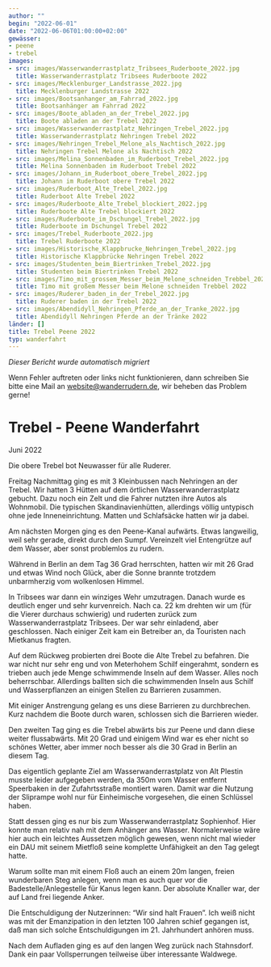 ```yaml
---
author: ""
begin: "2022-06-01"
date: "2022-06-06T01:00:00+02:00"
gewässer:
- peene
- trebel
images:
- src: images/Wasserwanderrastplatz_Tribsees_Ruderboote_2022.jpg
  title: Wasserwanderrastplatz Tribsees Ruderboote 2022
- src: images/Mecklenburger_Landstrasse_2022.jpg
  title: Mecklenburger Landstrasse 2022
- src: images/Bootsanhanger_am_Fahrrad_2022.jpg
  title: Bootsanhänger am Fahrrad 2022
- src: images/Boote_abladen_an_der_Trebel_2022.jpg
  title: Boote abladen an der Trebel 2022
- src: images/Wasserwanderrastplatz_Nehringen_Trebel_2022.jpg
  title: Wasserwanderrastplatz Nehringen Trebel 2022
- src: images/Nehringen_Trebel_Melone_als_Nachtisch_2022.jpg
  title: Nehringen Trebel Melone als Nachtisch 2022
- src: images/Melina_Sonnenbaden_im_Ruderboot_Trebel_2022.jpg
  title: Melina Sonnenbaden im Ruderboot Trebel 2022
- src: images/Johann_im_Ruderboot_obere_Trebel_2022.jpg
  title: Johann im Ruderboot obere Trebel 2022
- src: images/Ruderboot_Alte_Trebel_2022.jpg
  title: Ruderboot Alte Trebel 2022
- src: images/Ruderboote_Alte_Trebel_blockiert_2022.jpg
  title: Ruderboote Alte Trebel blockiert 2022
- src: images/Ruderboote_im_Dschungel_Trebel_2022.jpg
  title: Ruderboote im Dschungel Trebel 2022
- src: images/Trebel_Ruderboote_2022.jpg
  title: Trebel Ruderboote 2022
- src: images/Historische_Klappbrucke_Nehringen_Trebel_2022.jpg
  title: Historische Klappbrücke Nehringen Trebel 2022
- src: images/Studenten_beim_Biertrinken_Trebel_2022.jpg
  title: Studenten beim Biertrinken Trebel 2022
- src: images/Timo_mit_grossem_Messer_beim_Melone_schneiden_Trebbel_2022.jpg
  title: Timo mit großem Messer beim Melone schneiden Trebbel 2022
- src: images/Ruderer_baden_in_der_Trebel_2022.jpg
  title: Ruderer baden in der Trebel 2022
- src: images/Abendidyll_Nehringen_Pferde_an_der_Tranke_2022.jpg
  title: Abendidyll Nehringen Pferde an der Tränke 2022
länder: []
title: Trebel Peene 2022
typ: wanderfahrt
---
```



*Dieser Bericht wurde automatisch migriert*

Wenn Fehler auftreten oder links nicht funktionieren, dann schreiben Sie bitte eine Mail an website@wanderrudern.de, wir beheben das Problem gerne!



# Trebel - Peene Wanderfahrt


Juni 2022

Die obere Trebel bot Neuwasser für alle Ruderer.

Freitag Nachmittag ging es mit 3 Kleinbussen nach Nehringen an der Trebel. Wir hatten 3 Hütten auf dem örtlichen Wasserwanderrastplatz gebucht. Dazu noch ein Zelt und die Fahrer nutzten ihre Autos als Wohnmobil. Die typischen Skandinavienhütten, allerdings völlig untypisch ohne jede Inneneinrichtung. Matten und Schlafsäcke hatten wir ja dabei.

Am nächsten Morgen ging es den Peene-Kanal aufwärts. Etwas langweilig, weil sehr gerade, direkt durch den Sumpf. Vereinzelt viel Entengrütze auf dem Wasser, aber sonst problemlos zu rudern.

Während in Berlin an dem Tag 36 Grad herrschten, hatten wir mit 26 Grad und etwas Wind noch Glück, aber die Sonne brannte trotzdem unbarmherzig vom wolkenlosen Himmel.

In Tribsees war dann ein winziges Wehr umzutragen. Danach wurde es deutlich enger und sehr kurvenreich. Nach ca. 22 km drehten wir um (für die Vierer durchaus schwierig) und ruderten zurück zum Wasserwanderrastplatz Tribsees. Der war sehr einladend, aber geschlossen. Nach einiger Zeit kam ein Betreiber an, da Touristen nach Mietkanus fragten.

Auf dem Rückweg probierten drei Boote die Alte Trebel zu befahren. Die war nicht nur sehr eng und von Meterhohem Schilf eingerahmt, sondern es trieben auch jede Menge schwimmende Inseln auf dem Wasser. Alles noch beherrschbar. Allerdings ballten sich die schwimmenden Inseln aus Schilf und Wasserpflanzen an einigen Stellen zu Barrieren zusammen.

Mit einiger Anstrengung gelang es uns diese Barrieren zu durchbrechen. Kurz nachdem die Boote durch waren, schlossen sich die Barrieren wieder.

Den zweiten Tag ging es die Trebel abwärts bis zur Peene und dann diese weiter flussabwärts. Mit 20 Grad und einigem Wind war es eher nicht so schönes Wetter, aber immer noch besser als die 30 Grad in Berlin an diesem Tag.

Das eigentlich geplante Ziel am Wasserwanderrastplatz von Alt Plestin musste leider aufgegeben werden, da 350m vom Wasser entfernt Speerbaken in der Zufahrtsstraße montiert waren. Damit war die Nutzung der Sliprampe wohl nur für Einheimische vorgesehen, die einen Schlüssel haben.

Statt dessen ging es nur bis zum Wasserwanderrastplatz Sophienhof. Hier konnte man relativ nah mit dem Anhänger ans Wasser. Normalerweise wäre hier auch ein leichtes Aussetzen möglich gewesen, wenn nicht mal wieder ein DAU mit seinem Mietfloß seine komplette Unfähigkeit an den Tag gelegt hatte.

Warum sollte man mit einem Floß auch an einem 20m langen, freien wunderbaren Steg anlegen, wenn man es auch quer vor die Badestelle/Anlegestelle für Kanus legen kann. Der absolute Knaller war, der auf Land frei liegende Anker.

Die Entschuldigung der Nutzerinnen: “Wir sind halt Frauen”. Ich weiß nicht was mit der Emanzipation in den letzten 100 Jahren schief gegangen ist, daß man sich solche Entschuldigungen im 21. Jahrhundert anhören muss.

Nach dem Aufladen ging es auf den langen Weg zurück nach Stahnsdorf. Dank ein paar Vollsperrungen teilweise über interessante Waldwege.